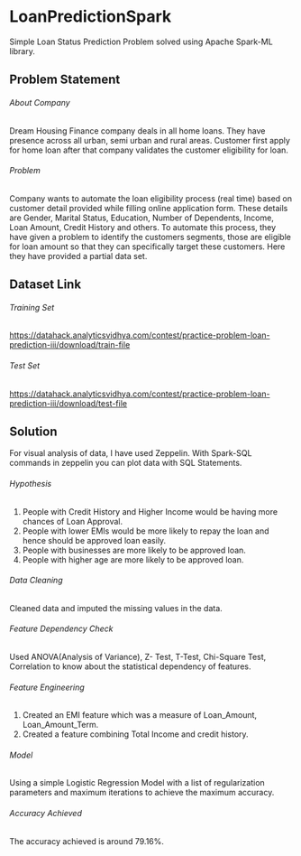 # LoanPredictionSpark
Simple Loan Status Prediction Problem solved using Apache Spark-ML library.

## Problem Statement
###### About Company
Dream Housing Finance company deals in all home loans. They have presence across all urban, semi urban and rural areas. Customer first apply for home loan after that company validates the customer eligibility for loan.

###### Problem
Company wants to automate the loan eligibility process (real time) based on customer detail provided while filling online application form. These details are Gender, Marital Status, Education, Number of Dependents, Income, Loan Amount, Credit History and others. To automate this process, they have given a problem to identify the customers segments, those are eligible for loan amount so that they can specifically target these customers. Here they have provided a partial data set.


## Dataset Link

###### Training Set
https://datahack.analyticsvidhya.com/contest/practice-problem-loan-prediction-iii/download/train-file

###### Test Set
https://datahack.analyticsvidhya.com/contest/practice-problem-loan-prediction-iii/download/test-file

## Solution
For visual analysis of data, I have used Zeppelin. With Spark-SQL commands in zeppelin you can plot data with SQL Statements.

###### Hypothesis
1. People with Credit History and Higher Income would be having more chances of Loan Approval.
2. People with lower EMIs would be more likely to repay the loan and hence should be approved loan easily. 
3. People with businesses are more likely to be approved loan. 
4. People with higher age are more likely to be approved loan. 

###### Data Cleaning
Cleaned data and imputed the missing values in the data. 

###### Feature Dependency Check 
Used ANOVA(Analysis of Variance), Z- Test, T-Test, Chi-Square Test, Correlation to know about the statistical dependency of features.

###### Feature Engineering
1. Created an EMI feature which was a measure of Loan_Amount, Loan_Amount_Term. 
2. Created a feature combining Total Income and credit history. 

###### Model 
Using a simple Logistic Regression Model with a list of regularization parameters and maximum iterations to achieve the maximum accuracy. 

###### Accuracy Achieved 
The accuracy achieved is around 79.16%.
